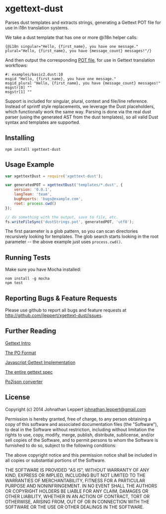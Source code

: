xgettext-dust
=============

Parses dust templates and extracts strings, generating a Gettext POT file for use in i18n translation systems. 

We take a dust template that has one or more @i18n helper calls:

	{@i18n singular="Hello, {first_name}, you have one message." plural="Hello, {first_name}, you have {message_count} messages!"/}

And then output the corresponding [POT file](http://www.icanlocalize.com/site/tutorials/how-to-translate-with-gettext-po-and-pot-files/), for use in Gettext translation workflows:

	#: examples/basic2.dust:10
	msgid "Hello, {first_name}, you have one message."
	msgid_plural "Hello, {first_name}, you have {message_count} messages!"
	msgstr[0] ""
	msgstr[1] ""

Support is included for singular, plural, context and file/line reference. Instead of sprintf style replacements, we leverage the Dust placeholders, which functionally work the same way. Parsing is done via the real dust parser (using the generated AST from the dust templates), so all valid Dust syntax and templates are supported.

Installing
-------------

    npm install xgettext-dust

Usage Example
-------------

``` js
var xgettextDust = require('xgettext-dust');

var generatedPOT = xgettextDust('templates/*.dust', {
    version: '0.0.1',
    langTeam: 'team',
	bugReports: 'bugs@example.com',
	root: process.cwd()
});

// do something with the output, save to file, etc.
fs.writeFileSync('dustStrings.pot', generatedPOT, 'utf8'); 

```

The first parameter is a glob pattern, so you can scan directories recursively looking for templates.
The glob search starts looking in the root parameter -- the above example just uses `process.cwd()`.

Running Tests
-------------

Make sure you have Mocha installed:

    nom install -g mocha
    npm test


Reporting Bugs & Feature Requests
-------------
Please use github to report all bugs and feature requests at <http://github.com/jleppert/xgettext-dust/issues>.

Further Reading
-------------
[Gettext Intro](https://developer.mozilla.org/en-US/docs/gettext)

[The PO Format](http://pology.nedohodnik.net/doc/user/en_US/ch-poformat.html)

[Javascript Gettext Implementation](http://slexaxton.github.io/Jed/)

[The entire gettext spec](http://www.gnu.org/savannah-checkouts/gnu/gettext/manual/html_node/gettext.html)

[Po2json converter](https://github.com/mikeedwards/po2json)

License
-------------
Copyright (c) 2014 Johnathan Leppert <johnathan.leppert@gmail.com>

Permission is hereby granted, free of charge, to any person obtaining a copy of this software and associated documentation files (the "Software"), to deal in the Software without restriction, including without limitation the rights to use, copy, modify, merge, publish, distribute, sublicense, and/or sell copies of the Software, and to permit persons to whom the Software is furnished to do so, subject to the following conditions:

The above copyright notice and this permission notice shall be included in all copies or substantial portions of the Software.

THE SOFTWARE IS PROVIDED "AS IS", WITHOUT WARRANTY OF ANY KIND, EXPRESS OR IMPLIED, INCLUDING BUT NOT LIMITED TO THE WARRANTIES OF MERCHANTABILITY, FITNESS FOR A PARTICULAR PURPOSE AND NONINFRINGEMENT. IN NO EVENT SHALL THE AUTHORS OR COPYRIGHT HOLDERS BE LIABLE FOR ANY CLAIM, DAMAGES OR OTHER LIABILITY, WHETHER IN AN ACTION OF CONTRACT, TORT OR OTHERWISE, ARISING FROM, OUT OF OR IN CONNECTION WITH THE SOFTWARE OR THE USE OR OTHER DEALINGS IN THE SOFTWARE.
